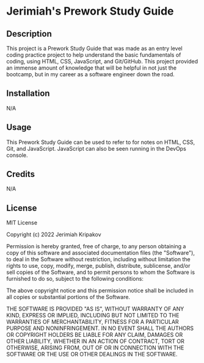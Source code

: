 # Jerimiah's Prework Study Guide

## Description

This project is a Prework Study Guide that was made as an entry level coding practice project to
help understand the basic fundamentals of coding, using HTML, CSS, JavaScript, and Git/GitHub. This
project provided an immense amount of knowledge that will be helpful in not just the bootcamp, but
in my career as a software engineer down the road.

## Installation

N/A

## Usage

This Prework Study Guide can be used to refer to for notes on HTML, CSS, Git, and JavaScript. JavaScript can also be seen running in the DevOps console.

## Credits

N/A

## License

MIT License

Copyright (c) 2022 Jerimiah Kripakov

Permission is hereby granted, free of charge, to any person obtaining a copy
of this software and associated documentation files (the "Software"), to deal
in the Software without restriction, including without limitation the rights
to use, copy, modify, merge, publish, distribute, sublicense, and/or sell
copies of the Software, and to permit persons to whom the Software is
furnished to do so, subject to the following conditions:

The above copyright notice and this permission notice shall be included in all
copies or substantial portions of the Software.

THE SOFTWARE IS PROVIDED "AS IS", WITHOUT WARRANTY OF ANY KIND, EXPRESS OR
IMPLIED, INCLUDING BUT NOT LIMITED TO THE WARRANTIES OF MERCHANTABILITY,
FITNESS FOR A PARTICULAR PURPOSE AND NONINFRINGEMENT. IN NO EVENT SHALL THE
AUTHORS OR COPYRIGHT HOLDERS BE LIABLE FOR ANY CLAIM, DAMAGES OR OTHER
LIABILITY, WHETHER IN AN ACTION OF CONTRACT, TORT OR OTHERWISE, ARISING FROM,
OUT OF OR IN CONNECTION WITH THE SOFTWARE OR THE USE OR OTHER DEALINGS IN THE
SOFTWARE.